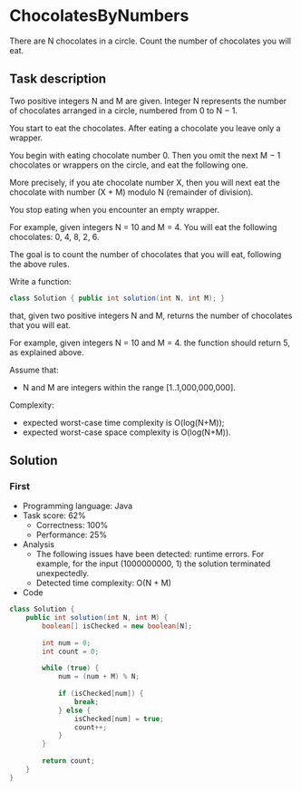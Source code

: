 # ChocolatesByNumbers

There are N chocolates in a circle. Count the number of chocolates you will eat.

## Task description

Two positive integers N and M are given. Integer N represents the number of chocolates arranged in a circle, numbered from 0 to N − 1.

You start to eat the chocolates. After eating a chocolate you leave only a wrapper.

You begin with eating chocolate number 0. Then you omit the next M − 1 chocolates or wrappers on the circle, and eat the following one.

More precisely, if you ate chocolate number X, then you will next eat the chocolate with number (X + M) modulo N (remainder of division).

You stop eating when you encounter an empty wrapper.

For example, given integers N = 10 and M = 4. You will eat the following chocolates: 0, 4, 8, 2, 6.

The goal is to count the number of chocolates that you will eat, following the above rules.

Write a function:

```java
class Solution { public int solution(int N, int M); }
```

that, given two positive integers N and M, returns the number of chocolates that you will eat.

For example, given integers N = 10 and M = 4. the function should return 5, as explained above.

Assume that:

* N and M are integers within the range [1..1,000,000,000].

Complexity:

* expected worst-case time complexity is O(log(N+M));
* expected worst-case space complexity is O(log(N+M)).

## Solution

### First

* Programming language: Java
* Task score: 62%
  - Correctness: 100%
  - Performance: 25%
* Analysis
  - The following issues have been detected: runtime errors. For example, for the input (1000000000, 1) the solution terminated unexpectedly.
  - Detected time complexity: O(N + M)
* Code

```java
class Solution {
    public int solution(int N, int M) {
        boolean[] isChecked = new boolean[N];
        
        int num = 0;
        int count = 0;
        
        while (true) {
            num = (num + M) % N;
            
            if (isChecked[num]) {
                break;
            } else {
                isChecked[num] = true;
                count++;
            }
        }
        
        return count;
    }
}
```
